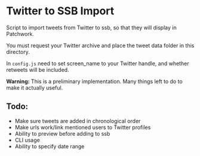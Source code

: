 # Twitter to SSB Import 

Script to import tweets from Twitter to ssb, so that they will display in Patchwork.

You must request your Twitter archive and place the tweet data folder in this directory. 

In `config.js` need to set screen_name to your Twitter handle, and whether retweets will be included.

**Warning:** This is a preliminary implementation. Many things left to do to make it actually useful. 

## Todo: 

- Make sure tweets are added in chronological order 
- Make urls work/link mentioned users to Twitter profiles
- Ability to preview before adding to ssb
- CLI usage
- Ability to specify date range
